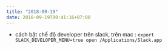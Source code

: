 ```yaml
---
title: "2018-09-19"
date: 2018-09-19T00:41:16+07:00
---
```


* cách bật chế độ developer trên slack, trên mac : `export SLACK_DEVELOPER_MENU=true open /Applications/Slack.app`

